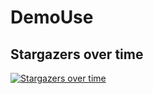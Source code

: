 # DemoUse

 ## Stargazers over time

 [![Stargazers over time](https://starchart.cc/wuhuaqing/DemoUse.svg)](https://starchart.cc/wuhuaqing/DemoUse)
